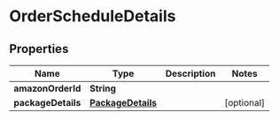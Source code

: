 
# OrderScheduleDetails

## Properties
Name | Type | Description | Notes
------------ | ------------- | ------------- | -------------
**amazonOrderId** | **String** |  | 
**packageDetails** | [**PackageDetails**](PackageDetails.md) |  |  [optional]



